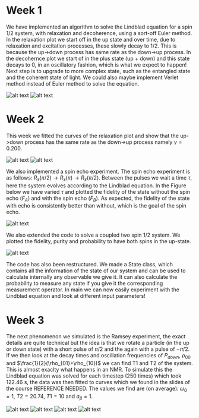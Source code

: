 # Week 1
We have implemented an algorithm to solve the Lindblad equation for a spin 1/2 system, with relaxation and decoherence, using a sort-off Euler method. In the relaxation plot we start off in the up state and over time, due to relaxation and excitation processes, these slowly decay to 1/2. This is because the up->down process has same rate as the down->up process. In the decohernce plot we start of in the plus state (up + down) and this state decays to 0, in an oscillatory fashion, which is what we expect to happen! Next step is to upgrade to more complex state, such as the entangled state and the coherent state of light. We could also maybe implement Verlet method instead of Euler method to solve the equation. 

![alt text](Figures/relaxation_plot.svg "Title Text")
![alt text](Figures/decoherence_plot.svg "Title Text")

# Week 2
This week we fitted the curves of the relaxation plot and show that the up->down process has the same rate as the down->up process namely $`\gamma=0.200`$.

![alt text](Figures/rho00fit.png "Title Text")
![alt text](Figures/rho11fit.png "Title Text")

We also implemented a spin echo experiment. The spin echo experiment is as follows: $`R_{\hat{x}}(\pi/2) \rightarrow R_{\hat{x}}(\pi) \rightarrow R_{\hat{x}}(\pi/2)`$. Between the pulses we wait a time $`\tau`$, here the system evolves according to the Lindblad equation. In the Figure below we have varied $`\tau`$ and plotted the fidelity of the state without the spin echo ($`F_A`$) and with the spin echo ($`F_B`$). As expected, the fidelity of the state with echo is consistently better than without, which is the goal of the spin echo.

![alt text](Figures/spin_echo.svg "Title Text")

We also extended the code to solve a coupled two spin 1/2 system. We plotted the fidelity, purity and probability to have both spins in the up-state.

![alt text](Figures/entangled_states.svg "Title Text")

The code has also been restructured. We made a State class, which contains all the information of the state of our system and can be used to calculate internally any observable we give it. It can also calculate the probability to measure any state if you give it the corresponding measurement operator. In main we can now easily experiment with the Lindblad equation and look at different input parameters!

# Week 3
The next phenomenon we simulated is the Ramsey experiment, the exact details are quite technical but the idea is that we rotate a particle (in the up or down state) with a short pulse of $\pi/2$ and the again with a pulse of $-\pi/2$. If we then look at the decay times and oscillation frequencies of $P_{down}$, $\rho_{00}$ and $\frac{1}{2}(\rho_{01}+\rho_{10})$ we can find T1 and T2 of the system. This is almost exaclty what happens in an NMR. To simulate this the Lindblad equation was solved for each timestep (250 times) which took 122.46 s, the data was then fitted to curves which we found in the slides of the course REFERENCE NEEDED. The values we find are (on average): $\omega_0=1$, $T2=20.74$, $T1=10$ and $a_{\beta}=1$.


![alt text](Figures/ramsey.svg "Title Text")
![alt text](Figures/Pdown.svg "Title Text")
![alt text](Figures/mixed.svg "Title Text")
![alt text](Figures/updown.svg "Title Text")
